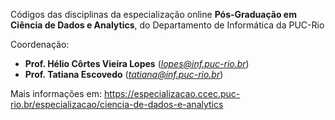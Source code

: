 Códigos das disciplinas da especialização online **Pós-Graduação em Ciência de Dados e Analytics**, do Departamento de Informática da PUC-Rio

Coordenação:
* **Prof. Hélio Côrtes Vieira Lopes** (*lopes@inf.puc-rio.br*)
* **Prof. Tatiana Escovedo** (*tatiana@inf.puc-rio.br*)

Mais informações em: https://especializacao.ccec.puc-rio.br/especializacao/ciencia-de-dados-e-analytics

